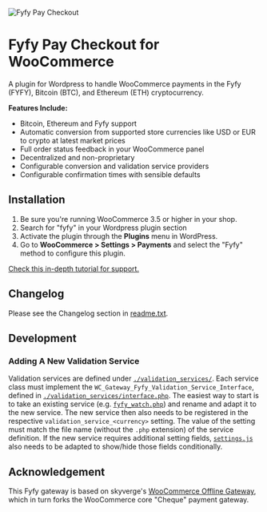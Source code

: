 ![Fyfy Pay Checkout](https://raw.githubusercontent.com/fyfy/woocommerce-gateway-fyfy/master/.wordpress-org/banner-1544x500.png)

# Fyfy Pay Checkout for WooCommerce

A plugin for Wordpress to handle WooCommerce payments in the Fyfy (FYFY), Bitcoin (BTC), and Ethereum (ETH) cryptocurrency.

**Features Include:**

* Bitcoin, Ethereum and Fyfy support
* Automatic conversion from supported store currencies like USD or EUR to crypto at latest market prices
* Full order status feedback in your WooCommerce panel
* Decentralized and non-proprietary
* Configurable conversion and validation service providers
* Configurable confirmation times with sensible defaults

## Installation

1. Be sure you're running WooCommerce 3.5 or higher in your shop.
2. Search for "fyfy" in your Wordpress plugin section
3. Activate the plugin through the **Plugins** menu in WordPress.
4. Go to **WooCommerce &gt; Settings &gt; Payments** and select the "Fyfy" method to configure this plugin.

[Check this in-depth tutorial for support.](https://fyfy.github.io/tutorials/wordpress-payment-plugin-installation)

## Changelog

Please see the Changelog section in [readme.txt](readme.txt).

## Development

### Adding A New Validation Service

Validation services are defined under [`./validation_services/`](./validation_services/). Each service class must implement the `WC_Gateway_Fyfy_Validation_Service_Interface`, defined in [`./validation_services/interface.php`](./validation_services/interface.php). The easiest way to start is to take an existing service (e.g. [`fyfy_watch.php`](./validation_services/fyfy_watch.php)) and rename and adapt it to the new service. The new service then also needs to be registered in the respective `validation_service_<currency>` setting. The value of the setting must match the file name (without the `.php` extension) of the service definition. If the new service requires additional setting fields, [`settings.js`](./js/settings.js) also needs to be adapted to show/hide those fields conditionally.

## Acknowledgement

This Fyfy gateway is based on skyverge's [WooCommerce Offline Gateway](https://github.com/bekarice/woocommerce-gateway-offline), which in turn forks the WooCommerce core "Cheque" payment gateway.
